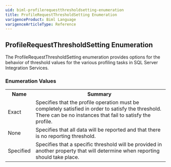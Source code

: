 ```yaml
---
uid: biml-profilerequestthresholdsetting-enumeration
title: ProfileRequestThresholdSetting Enumeration
varigenceProduct: Biml Language
varigenceArticleType: Reference
---
```


## ProfileRequestThresholdSetting Enumeration<div class="LanguageSummary"><div class ="SummaryItem">The ProfileRequestThresholdSetting enumeration provides options for the behavior of threshold values for the various profiling tasks in SQL Server Integration Services.</div></div><div class="EnumValueGroup">### Enumeration Values<table id="EnumValue" class="MemberList"><tbody><tr><th class="MemberNameColumnHeader">Name</th><th class="MemberSummaryColumnHeader">Summary</th></tr><tr class="cd0"><td class="MemberName">Exact</td><td class="MemberSummary"><div class ="SummaryItem">Specifies that the profile operation must be completely satisfied in order to satisfy the threshold.  There can be no instances that fail to satisfy the profile.</div> </td></tr><tr class="cd1"><td class="MemberName">None</td><td class="MemberSummary"><div class ="SummaryItem">Specifies that all data will be reported and that there is no reporting threshold.</div> </td></tr><tr class="cd0"><td class="MemberName">Specified</td><td class="MemberSummary"><div class ="SummaryItem">Specifies that a specific threshold will be provided in another property that will determine when reporting should take place.</div> </td></tr></tbody></table></div>